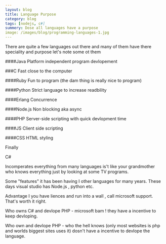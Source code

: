 ```yaml
---
layout: blog
title: Language Purpose
category: blog
tags: [nodejs, c#]  
summery: Dose all languages have a purpose
image: /images/blog/programming-languages-1.jpg
---
```


There are quite a few languages out there and many of them have there
speciality and purpose let's note some ot them


####Java
Platform independent program devlopement


###C
Fast close to the computer


####Ruby
Fun to program (the dam thing is really nice to program)


####Python
Strict language to increase readbility



####Erlang
Concurrence


####Node.js
Non blocking aka async


####PHP
Server-side scripting with quick devlopment time


####JS
Client side scripting


####CSS
HTML styling 



Finally

C#

Incomperates everything from many languages is't like your grandmother who knows everything 
just by looking at some TV programs. 


Some "features" it has been having I other languages for many years.
These days visual studio has Node.js , python etc.

 

Advantage
I you have liences and run into a wall , call microsoft support. That's worth it right. 


Who owns C# and devlope PHP - microsoft bam ! they have a incentive to keep devloping.


Who own and devlope PHP - who the hell knows (only most websites is php and worlds biggest sites uses it)
dosn't have a incentive to devlope the language.





